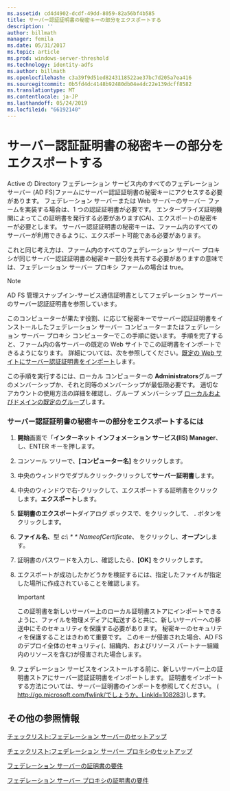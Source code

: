 ```yaml
---
ms.assetid: cd4d4902-dcdf-49dd-8059-82a56bf4b585
title: サーバー認証証明書の秘密キーの部分をエクスポートする
description: ''
author: billmath
manager: femila
ms.date: 05/31/2017
ms.topic: article
ms.prod: windows-server-threshold
ms.technology: identity-adfs
ms.author: billmath
ms.openlocfilehash: c3a39f9d51ed8243118522ae37bc7d205a7ea416
ms.sourcegitcommit: 0b5fd4dc4148b92480db04e4dc22e139dcff8582
ms.translationtype: MT
ms.contentlocale: ja-JP
ms.lasthandoff: 05/24/2019
ms.locfileid: "66192140"
---
```

# <a name="export-the-private-key-portion-of-a-server-authentication-certificate"></a>サーバー認証証明書の秘密キーの部分をエクスポートする

Active の Directory フェデレーション サービス内のすべてのフェデレーション サーバー \(AD FS\)ファームにサーバー認証証明書の秘密キーにアクセスする必要があります。 フェデレーション サーバーまたは Web サーバーのサーバー ファームを実装する場合は、1 つの認証証明書が必要です。 エンタープライズ証明機関によってこの証明書を発行する必要があります\(CA\)、エクスポートの秘密キーが必要とします。 サーバー認証証明書の秘密キーは、ファーム内のすべてのサーバーが利用できるように、エクスポート可能である必要があります。  
  
これと同じ考え方は、ファーム内のすべてのフェデレーション サーバー プロキシが同じサーバー認証証明書の秘密キー部分を共有する必要がありますの意味では、フェデレーション サーバー プロキシ ファームの場合は true。  
  
> [!NOTE]  
> AD FS 管理スナップイン\-サービス通信証明書としてフェデレーション サーバーのサーバー認証証明書を参照しています。  
  
このコンピューターが果たす役割、に応じて秘密キーでサーバー認証証明書をインストールしたフェデレーション サーバー コンピューターまたはフェデレーション サーバー プロキシ コンピューターでこの手順に従います。 手順を完了すると、ファーム内の各サーバーの既定の Web サイトでこの証明書をインポートできるようになります。 詳細については、次を参照してください。[既定の Web サイトにサーバー認証証明書をインポート](Import-a-Server-Authentication-Certificate-to-the-Default-Web-Site.md)します。  
  
この手順を実行するには、ローカル コンピューターの **Administrators**グループのメンバーシップか、それと同等のメンバーシップが最低限必要です。  適切なアカウントの使用方法の詳細を確認し、グループ メンバーシップ [ローカルおよびドメインの既定のグループ](https://go.microsoft.com/fwlink/?LinkId=83477)します。   
  
### <a name="to-export-the-private-key-portion-of-a-server-authentication-certificate"></a>サーバー認証証明書の秘密キーの部分をエクスポートするには  
  
1.  **開始**画面で「**インターネット インフォメーション サービス\(IIS\) Manager**、し、ENTER キーを押します。  
  
2.  コンソール ツリーで、**[コンピューター名]** をクリックします。  
  
3.  中央のウィンドウでダブルクリック\-クリックして**サーバー証明書**します。  
  
4.  中央のウィンドウで右\-クリックして、エクスポートする証明書をクリックします。**エクスポート**します。  
  
5.  **証明書のエクスポート**ダイアログ ボックスで、をクリックして、 **.** ボタンをクリックします。  
  
6.  **ファイル名**、型 **c:\\* * * NameofCertificate*、 をクリックし、**オープン**します。  
  
7.  証明書のパスワードを入力し、確認したら、**[OK]** をクリックします。  
  
8.  エクスポートが成功したかどうかを検証するには、指定したファイルが指定した場所に作成されていることを確認します。  
  
    > [!IMPORTANT]  
    > この証明書を新しいサーバー上のローカル証明書ストアにインポートできるように、ファイルを物理メディアに転送すると共に、新しいサーバーへの移送中にそのセキュリティを保護する必要があります。 秘密キーのセキュリティを保護することはきわめて重要です。 このキーが侵害された場合、AD FS のデプロイ全体のセキュリティ\(、組織内、およびリソース パートナー組織内のリソースを含む\)が侵害された場合します。  
  
9. フェデレーション サービスをインストールする前に、新しいサーバー上の証明書ストアにサーバー認証証明書をインポートします。 証明書をインポートする方法については、サーバー証明書のインポートを参照してください。 \( [http:\/\/go.microsoft.com\/fwlink\/でしょうか。LinkId\=108283](https://go.microsoft.com/fwlink/?LinkId=108283)\)します。  
  
## <a name="additional-references"></a>その他の参照情報  
[チェックリスト:フェデレーション サーバーのセットアップ](Checklist--Setting-Up-a-Federation-Server.md)  
  
[チェックリスト:フェデレーション サーバー プロキシのセットアップ](Checklist--Setting-Up-a-Federation-Server-Proxy.md)  
  
[フェデレーション サーバーの証明書の要件](https://technet.microsoft.com/library/dd807040.aspx)  
  
[フェデレーション サーバー プロキシの証明書の要件](https://technet.microsoft.com/library/dd807054.aspx)  
  

